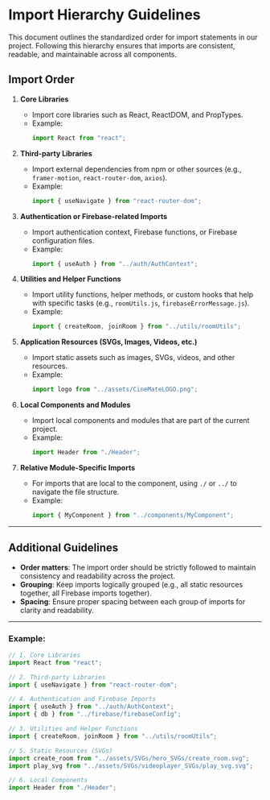 # Import Hierarchy Guidelines

This document outlines the standardized order for import statements in our project. Following this hierarchy ensures that imports are consistent, readable, and maintainable across all components.

## Import Order

1. **Core Libraries**

   - Import core libraries such as React, ReactDOM, and PropTypes.
   - Example:
     ```js
     import React from "react";
     ```

2. **Third-party Libraries**

   - Import external dependencies from npm or other sources (e.g., `framer-motion`, `react-router-dom`, `axios`).
   - Example:
     ```js
     import { useNavigate } from "react-router-dom";
     ```

3. **Authentication or Firebase-related Imports**

   - Import authentication context, Firebase functions, or Firebase configuration files.
   - Example:
     ```js
     import { useAuth } from "../auth/AuthContext";
     ```

4. **Utilities and Helper Functions**

   - Import utility functions, helper methods, or custom hooks that help with specific tasks (e.g., `roomUtils.js`, `firebaseErrorMessage.js`).
   - Example:
     ```js
     import { createRoom, joinRoom } from "../utils/roomUtils";
     ```

5. **Application Resources (SVGs, Images, Videos, etc.)**

   - Import static assets such as images, SVGs, videos, and other resources.
   - Example:
     ```js
     import logo from "../assets/CineMateLOGO.png";
     ```

6. **Local Components and Modules**

   - Import local components and modules that are part of the current project.
   - Example:
     ```js
     import Header from "./Header";
     ```

7. **Relative Module-Specific Imports**
   - For imports that are local to the component, using `./` or `../` to navigate the file structure.
   - Example:
     ```js
     import { MyComponent } from "../components/MyComponent";
     ```

---

## Additional Guidelines

- **Order matters**: The import order should be strictly followed to maintain consistency and readability across the project.
- **Grouping**: Keep imports logically grouped (e.g., all static resources together, all Firebase imports together).
- **Spacing**: Ensure proper spacing between each group of imports for clarity and readability.

---

### Example:

```js
// 1. Core Libraries
import React from "react";

// 2. Third-party Libraries
import { useNavigate } from "react-router-dom";

// 4. Authentication and Firebase Imports
import { useAuth } from "../auth/AuthContext";
import { db } from "../firebase/firebaseConfig";

// 3. Utilities and Helper Functions
import { createRoom, joinRoom } from "../utils/roomUtils";

// 5. Static Resources (SVGs)
import create_room from "../assets/SVGs/hero_SVGs/create_room.svg";
import play_svg from "../assets/SVGs/videoplayer_SVGs/play_svg.svg";

// 6. Local Components
import Header from "./Header";
```

